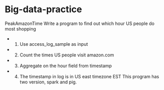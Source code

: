 # Big-data-practice

PeakAmazonTime
Write a program to find out which hour US people do most shopping
 * 1. Use access_log_sample as input
 * 2. Count the times US people visit amazon.com
 * 3. Aggregate on the hour field from timestamp
 * 4. The timestamp in log is in US east timezone EST
This program has two version, spark and pig.
